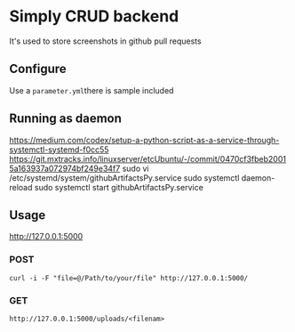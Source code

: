 # Simply CRUD backend

It's used to store screenshots in github pull requests

## Configure

Use a `parameter.yml`there is sample included

## Running as daemon

https://medium.com/codex/setup-a-python-script-as-a-service-through-systemctl-systemd-f0cc55
https://git.mxtracks.info/linuxserver/etcUbuntu/-/commit/0470cf3fbeb20015a163937a072974bf249e34f7
sudo vi /etc/systemd/system/githubArtifactsPy.service
sudo systemctl daemon-reload
sudo systemctl start githubArtifactsPy.service

## Usage

http://127.0.0.1:5000

### POST

`curl -i -F "file=@/Path/to/your/file" http://127.0.0.1:5000/`

### GET

`http://127.0.0.1:5000/uploads/<filenam>`